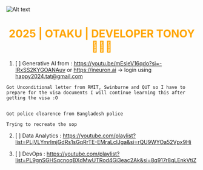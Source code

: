 ![Alt text](./)




<h1 style="color:orange;text-align:center; display:flex; ">2025 | OTAKU | DEVELOPER TONOY 👨🏻‍💻</h1>

 1. [ ] Generative AI 
 from : 
 https://youtu.be/mEsleV16qdo?si=-IRxSS2KYGOANAuv
 or 
 https://ineuron.ai -> login using happy2024.tat@gmail.com 

```
Got Unconditional letter from RMIT, Swinburne and QUT so I have to prepare for the visa documents I will continue learning this after getting the visa :O 


Got police clearence from Bangladesh police 

Trying to recreate the sop 
```

 2. [ ] Data Analytics : 
 https://youtube.com/playlist?list=PLjVLYmrlmjGdRs1sGqRrTE-EMraLclJga&si=rQU9WYOa52Vpx9Hi


 3. [ ] DevOps :
 https://youtube.com/playlist?list=PL9gnSGHSqcnoqBXdMwUTRod4Gi3eac2Ak&si=8q917r8qLEnkVtiZ